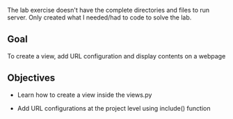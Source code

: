 The lab exercise doesn't have the complete directories and files to run server. Only created what I needed/had to code to solve the lab.

## Goal

To create a view, add URL configuration and display contents on a webpage

## Objectives

- Learn how to create a view inside the views.py

- Add URL configurations at the project level using include() function
